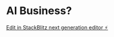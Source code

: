 # AI Business?

[Edit in StackBlitz next generation editor ⚡️](https://stackblitz.com/~/github.com/erarevolusiindsutri/teridashboardv2)